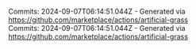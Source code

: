 Commits: 2024-09-07T06:14:51.044Z - Generated via https://github.com/marketplace/actions/artificial-grass
<br>
Commits: 2024-09-07T06:14:51.044Z - Generated via https://github.com/marketplace/actions/artificial-grass
<br>
